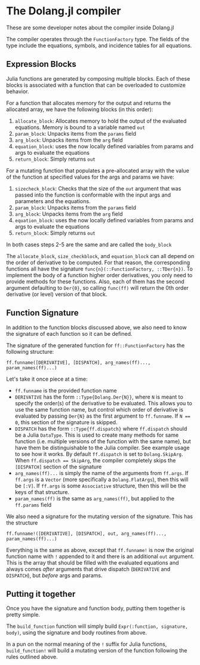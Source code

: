 # The Dolang.jl compiler

These are some developer notes about the compiler inside Dolang.jl

The compiler operates through the `FunctionFactory` type. The fields of the
type include the equations, symbols, and incidence tables for all equations.

## Expression Blocks

Julia functions are generated by composing multiple blocks. Each of these
blocks is associated with a function that can be overloaded to customize
behavior.

For a function that allocates memory for the output and returns the allocated
array, we have the following blocks (in this order):

1. `allocate_block`: Allocates memory to hold the output of the evaluated
equations. Memory is bound to a variable named `out`
2. `param_block`: Unpacks items from the `params` field
3. `arg_block`: Unpacks items from the `arg` field
4. `equation_block`: uses the now locally defined variables from params and
args to evaluate the equations
5. `return_block`: Simply returns `out`

For a mutating function that populates a pre-allocated array with the value
of the function at specified values for the args and params we have:

1. `sizecheck_block`: Checks that the size of the `out` argument that was
passed into the function is conformable with the input args and parameters and
the equations.
2. `param_block`: Unpacks items from the `params` field
3. `arg_block`: Unpacks items from the `arg` field
4. `equation_block`: uses the now locally defined variables from params and
args to evaluate the equations
5. `return_block`: Simply returns `out`

In both cases steps 2-5 are the same and are called the `body_block`

The `allocate_block`, `size_checkblock`, and `equation_block` can all depend
on the order of derivative to be computed. For that reason, the corresponding
functions all have the signature `func{n}(::FunctionFactory, ::TDer{n})`. To
implement the body of a function higher order derivatives, you only need to
provide methods for these functions. Also, each of them has the second argument
defaulting to `Der{0}`, so calling `func(ff)` will return the 0th order
derivative (or level) version of that block.

## Function Signature

In addition to the function blocks discussed above, we also need to know the
signature of each function so it can be defined.

The signature of the generated function for `ff::FunctionFactory` has the
following structure:

`ff.funname([DERIVATIVE], [DISPATCH], arg_names(ff)..., param_names(ff)...)`

Let's take it once piece at a time:

- `ff.funname` is the provided function name
- `DERIVATIVE` has the form `::Type{Dolang.Der{N}}`, where `N` is meant to
specify the order(s) of the derivative to be evaluated. This allows you to use
the same function name, but control which order of derivative is evaluated by
passing `Der{N}` as the first argument to `ff.funname`. If `N == 0`, this
section of the signature is skipped.
- `DISPATCH` has the form `::Type{ff.dispatch}` where `ff.dispatch` should be
a Julia `DataType`. This is used to create many methods for same function (i.e.
multiple versions of the function with the same name), but have them be
distinguishable to the Julia compiler. See example usage to see how it works.
By default `ff.dispatch` is set to `Dolang.SkipArg`. When
`ff.dispatch == SkipArg`, the compiler completely skips the `[DISPATCH]`
section of the signature
- `arg_names(ff)...` is simply the name of the arguments from `ff.args`. If
`ff.args` is a `Vector` (more specifically a `Dolang.FlatArgs`), then this will
be `[:V]`. If `ff.args` is some `Associative` structure, then this will be the
keys of that structure.
- `param_names(ff)` is the same as `arg_names(ff)`, but applied to the
`ff.params` field

We also need a signature for the mutating version of the signature. This has
the structure

`ff.funname!([DERIVATIVE], [DISPATCH], out, arg_names(ff)..., param_names(ff)...)`

Everything is the same as above, except that `ff.funname!` is now the original
function name with `!` appended to it and there is an additional `out`
argument. This is the array that should be filled with the evaluated equations
and always comes _after_ arguments that drive dispatch (`DERIVATIVE` and
`DISPATCH`), but _before_ args and params.

## Putting it together

Once you have the signature and function body, putting them together is pretty
simple.

The `build_function` function will simply build `Expr(:function, signature,
body)`, using the signature and body routines from above.

In a pun on the normal meaning of the `!` suffix for Julia functions,
`build_function!` will build a mutating version of the function following
the rules outlined above.

